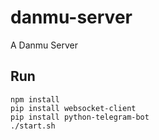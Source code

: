 # danmu-server
A Danmu Server

## Run
```
npm install
pip install websocket-client
pip install python-telegram-bot
./start.sh
```
